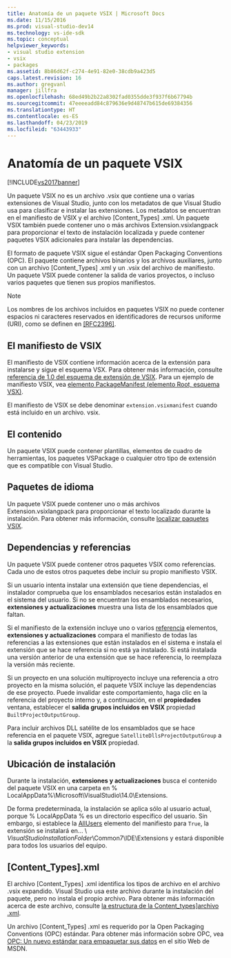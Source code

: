 ```yaml
---
title: Anatomía de un paquete VSIX | Microsoft Docs
ms.date: 11/15/2016
ms.prod: visual-studio-dev14
ms.technology: vs-ide-sdk
ms.topic: conceptual
helpviewer_keywords:
- visual studio extension
- vsix
- packages
ms.assetid: 8b86d62f-c274-4e91-82e0-38cdb9a423d5
caps.latest.revision: 16
ms.author: gregvanl
manager: jillfra
ms.openlocfilehash: 68ed49b2b22a8302fad0355dde3f937f6b67794b
ms.sourcegitcommit: 47eeeeadd84c879636e9d48747b615de69384356
ms.translationtype: HT
ms.contentlocale: es-ES
ms.lasthandoff: 04/23/2019
ms.locfileid: "63443933"
---
```

# <a name="anatomy-of-a-vsix-package"></a>Anatomía de un paquete VSIX
[!INCLUDE[vs2017banner](../includes/vs2017banner.md)]

Un paquete VSIX no es un archivo .vsix que contiene una o varias extensiones de Visual Studio, junto con los metadatos de que Visual Studio usa para clasificar e instalar las extensiones. Los metadatos se encuentran en el manifiesto de VSIX y el archivo [Content_Types] .xml. Un paquete VSIX también puede contener uno o más archivos Extension.vsixlangpack para proporcionar el texto de instalación localizada y puede contener paquetes VSIX adicionales para instalar las dependencias.  
  
 El formato de paquete VSIX sigue el estándar Open Packaging Conventions (OPC). El paquete contiene archivos binarios y los archivos auxiliares, junto con un archivo [Content_Types] .xml y un .vsix del archivo de manifiesto. Un paquete VSIX puede contener la salida de varios proyectos, o incluso varios paquetes que tienen sus propios manifiestos.  
  
> [!NOTE]
> Los nombres de los archivos incluidos en paquetes VSIX no puede contener espacios ni caracteres reservados en identificadores de recursos uniforme (URI), como se definen en [ \[RFC2396\]](http://go.microsoft.com/fwlink/?LinkId=90339).  
  
## <a name="the-vsix-manifest"></a>El manifiesto de VSIX  
 El manifiesto de VSIX contiene información acerca de la extensión para instalarse y sigue el esquema VSX. Para obtener más información, consulte [referencia de 1.0 del esquema de extensión de VSIX](http://msdn.microsoft.com/76e410ec-b1fb-4652-ac98-4a4c52e09a2b). Para un ejemplo de manifiesto VSIX, vea [elemento PackageManifest (elemento Root, esquema VSX)](http://msdn.microsoft.com/f8ae42ba-775a-4d2b-976a-f556e147f187).  
  
 El manifiesto de VSIX se debe denominar `extension.vsixmanifest` cuando está incluido en un archivo. vsix.  
  
## <a name="the-content"></a>El contenido  
 Un paquete VSIX puede contener plantillas, elementos de cuadro de herramientas, los paquetes VSPackage o cualquier otro tipo de extensión que es compatible con Visual Studio.  
  
## <a name="language-packs"></a>Paquetes de idioma  
 Un paquete VSIX puede contener uno o más archivos Extension.vsixlangpack para proporcionar el texto localizado durante la instalación. Para obtener más información, consulte [localizar paquetes VSIX](../extensibility/localizing-vsix-packages.md).  
  
## <a name="dependencies-and-references"></a>Dependencias y referencias  
 Un paquete VSIX puede contener otros paquetes VSIX como referencias. Cada uno de estos otros paquetes debe incluir su propio manifiesto VSIX.  
  
 Si un usuario intenta instalar una extensión que tiene dependencias, el instalador comprueba que los ensamblados necesarios están instalados en el sistema del usuario. Si no se encuentran los ensamblados necesarios, **extensiones y actualizaciones** muestra una lista de los ensamblados que faltan.  
  
 Si el manifiesto de la extensión incluye uno o varios [referencia](http://msdn.microsoft.com/32c52934-e81e-4b53-8cb6-4df45ef7bfa8) elementos, **extensiones y actualizaciones** compara el manifiesto de todas las referencias a las extensiones que están instalados en el sistema e instala el extensión que se hace referencia si no está ya instalado. Si está instalada una versión anterior de una extensión que se hace referencia, lo reemplaza la versión más reciente.  
  
 Si un proyecto en una solución multiproyecto incluye una referencia a otro proyecto en la misma solución, el paquete VSIX incluye las dependencias de ese proyecto. Puede invalidar este comportamiento, haga clic en la referencia del proyecto interno y, a continuación, en el **propiedades** ventana, establecer el **salida grupos incluidos en VSIX** propiedad `BuiltProjectOutputGroup`.  
  
 Para incluir archivos DLL satélite de los ensamblados que se hace referencia en el paquete VSIX, agregue `SatelliteDllsProjectOutputGroup` a la **salida grupos incluidos en VSIX** propiedad.  
  
## <a name="installation-location"></a>Ubicación de instalación  
 Durante la instalación, **extensiones y actualizaciones** busca el contenido del paquete VSIX en una carpeta en % LocalAppData%\Microsoft\VisualStudio\14.0\Extensions.  
  
 De forma predeterminada, la instalación se aplica sólo al usuario actual, porque % LocalAppData % es un directorio específico del usuario. Sin embargo, si establece la [AllUsers](http://msdn.microsoft.com/ac817f50-3276-4ddb-b467-8bbb1432455b) elemento del manifiesto para `True`, la extensión se instalará en... \\ *VisualStudioInstallationFolder*\Common7\IDE\Extensions y estará disponible para todos los usuarios del equipo.  
  
## <a name="contenttypesxml"></a>[Content_Types].xml  
 El archivo [Content_Types] .xml identifica los tipos de archivo en el archivo .vsix expandido. Visual Studio usa este archivo durante la instalación del paquete, pero no instala el propio archivo. Para obtener más información acerca de este archivo, consulte [la estructura de la Content_types\]archivo .xml](../extensibility/the-structure-of-the-content-types-dot-xml-file.md).  
  
 Un archivo [Content_Types] .xml es requerido por la Open Packaging Conventions (OPC) estándar. Para obtener más información sobre OPC, vea [OPC: Un nuevo estándar para empaquetar sus datos](http://go.microsoft.com/fwlink/?LinkID=148207) en el sitio Web de MSDN.

